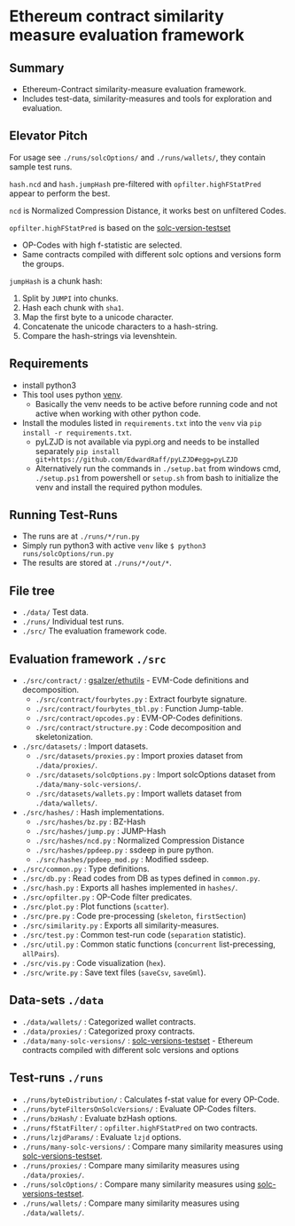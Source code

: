 # Ethereum contract similarity measure evaluation framework
## Summary
- Ethereum-Contract similarity-measure evaluation framework.
- Includes test-data, similarity-measures and tools for exploration and evaluation.

## Elevator Pitch
For usage see `./runs/solcOptions/` and `./runs/wallets/`, they contain sample test runs.

`hash.ncd` and `hash.jumpHash` pre-filtered with `opfilter.highFStatPred` appear to perform the best.

`ncd` is Normalized Compression Distance, it works best on unfiltered Codes.

`opfilter.highFStatPred` is based on the [solc-version-testset](https://github.com/mrNuTz/solc-version-testset)
- OP-Codes with high f-statistic are selected.
- Same contracts compiled with different solc options and versions form the groups.

`jumpHash` is a chunk hash:
1. Split by `JUMPI` into chunks.
1. Hash each chunk with `sha1`.
1. Map the first byte to a unicode character.
1. Concatenate the unicode characters to a hash-string.
1. Compare the hash-strings via levenshtein.

## Requirements
- install python3
- This tool uses python [venv](https://docs.python.org/3/library/venv.html).
  - Basically the venv needs to be active before running code and not active when working with other
  python code.
- Install the modules listed in `requirements.txt` into the `venv` via `pip install -r requirements.txt`.
  - pyLZJD is not available via pypi.org and needs to be installed separately `pip install git+https://github.com/EdwardRaff/pyLZJD#egg=pyLZJD`
  - Alternatively run the commands in `./setup.bat` from windows cmd, `./setup.ps1` from powershell or `setup.sh`
  from bash to initialize the venv and install the required python modules.

## Running Test-Runs
- The runs are at `./runs/*/run.py`
- Simply run python3 with active `venv` like `$ python3 runs/solcOptions/run.py`
- The results are stored at `./runs/*/out/*`.

## File tree
- `./data/` Test data.
- `./runs/` Individual test runs.
- `./src/` The evaluation framework code.

## Evaluation framework `./src`
- `./src/contract/` : [gsalzer/ethutils](https://github.com/gsalzer/ethutils) - EVM-Code definitions and decomposition.
  - `./src/contract/fourbytes.py` : Extract fourbyte signature.
  - `./src/contract/fourbytes_tbl.py` : Function Jump-table.
  - `./src/contract/opcodes.py` : EVM-OP-Codes definitions.
  - `./src/contract/structure.py` : Code decomposition and skeletonization.
- `./src/datasets/` : Import datasets.
  - `./src/datasets/proxies.py` : Import proxies dataset from `./data/proxies/`.
  - `./src/datasets/solcOptions.py` : Import solcOptions dataset from `./data/many-solc-versions/`.
  - `./src/datasets/wallets.py` : Import wallets dataset from `./data/wallets/`.
- `./src/hashes/` : Hash implementations.
  - `./src/hashes/bz.py` : BZ-Hash
  - `./src/hashes/jump.py` : JUMP-Hash
  - `./src/hashes/ncd.py` : Normalized Compression Distance
  - `./src/hashes/ppdeep.py` : ssdeep in pure python.
  - `./src/hashes/ppdeep_mod.py` : Modified ssdeep.
- `./src/common.py` : Type definitions.
- `./src/db.py` : Read codes from DB as types defined in `common.py`.
- `./src/hash.py` : Exports all hashes implemented in `hashes/`.
- `./src/opfilter.py` : OP-Code filter predicates.
- `./src/plot.py` : Plot functions (`scatter`).
- `./src/pre.py` : Code pre-processing (`skeleton`, `firstSection`)
- `./src/similarity.py` : Exports all similarity-measures.
- `./src/test.py` : Common test-run code (`separation` statistic).
- `./src/util.py` : Common static functions (`concurrent` list-precessing, `allPairs`).
- `./src/vis.py` : Code visualization (`hex`).
- `./src/write.py` : Save text files (`saveCsv`, `saveGml`).

## Data-sets `./data`
- `./data/wallets/` : Categorized wallet contracts.
- `./data/proxies/` : Categorized proxy contracts.
- `./data/many-solc-versions/` :
  [solc-versions-testset](https://github.com/mrNuTz/solc-version-testset) -
  Ethereum contracts compiled with different solc versions and options

## Test-runs `./runs`
- `./runs/byteDistribution/` : Calculates f-stat value for every OP-Code.
- `./runs/byteFiltersOnSolcVersions/` : Evaluate OP-Codes filters.
- `./runs/bzHash/` : Evaluate bzHash options.
- `./runs/fStatFilter/` : `opfilter.highFStatPred` on two contracts.
- `./runs/lzjdParams/` : Evaluate `lzjd` options.
- `./runs/many-solc-versions/` : Compare many similarity measures using [solc-versions-testset](https://github.com/mrNuTz/solc-version-testset).
- `./runs/proxies/` : Compare many similarity measures using `./data/proxies/`.
- `./runs/solcOptions/` : Compare many similarity measures using [solc-versions-testset](https://github.com/mrNuTz/solc-version-testset).
- `./runs/wallets/` : Compare many similarity measures using `./data/wallets/`.
